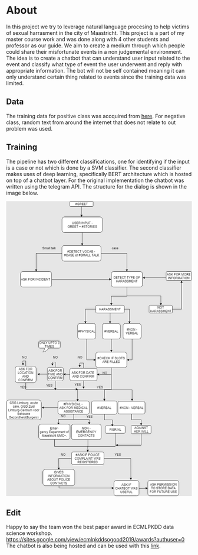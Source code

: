 
# About

In this project we try to leverage natural language procesing to help victims of sexual harrasment in the city of Maastricht. This project is a part of my master course work and was done along with 4 other students and professor as our guide. We aim to create a medium through which people could share their misfortunate events in a non judgemental environment. The idea is to create a chatbot that can understand user input related to the event and classify what type of event the user underwent and reply with appropriate information. The bot will not be self contained meaning it can only understand certain thing related to events since the training data was limited.

## Data

The training data for positive class was accquired from [here](https://www.safecity.in/). For negative class, random text from around the internet that does not relate to out problem was used. 

## Training

The pipeline has two different classifications, one for identifying if the input is a case or not which is done by a SVM classifier. The second classifier makes uses of deep learning, specifically BERT architecture which is hosted on top of a chatbot layer. For the original implementation the chatbot was written using the telegram API.
The structure for the dialog is shown in the image below. 

![Screenshot](dialogue.png)

## Edit

Happy to say the team won the best paper award in ECMLPKDD data science workshop. https://sites.google.com/view/ecmlpkddsogood2019/awards?authuser=0
The chatbot is also being hosted and can be used with this [link](https://safe-maastricht.ddns.net/#/chat).
